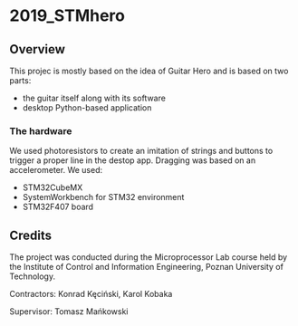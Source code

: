 # 2019_STMhero

## Overview

This projec is mostly based on the idea of Guitar Hero and is based on two parts:
- the guitar itself along with its software
- desktop Python-based application

### The hardware

We used photoresistors to create an imitation of strings and buttons to trigger a proper line in the destop app. Dragging was based on an accelerometer. We used:

- STM32CubeMX
- SystemWorkbench for STM32 environment
- STM32F407 board

## Credits

The project was conducted during the Microprocessor Lab course held by the Institute of Control and Information Engineering, Poznan University of Technology.

Contractors: Konrad Kęciński, Karol Kobaka

Supervisor: Tomasz Mańkowski
